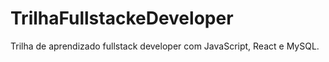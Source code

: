 # TrilhaFullstackeDeveloper
Trilha de aprendizado fullstack developer com JavaScript, React e MySQL.
